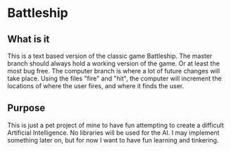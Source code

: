 # Battleship
## What is it
This is a text based version of the classic game Battleship. 
The master branch should always hold a working version of the game.
Or at least the most bug free. The computer branch is where a lot of future changes will take place.
Using the files "fire" and "hit", the computer will increment the locations of where the user fires, and where it finds the user.

## Purpose
This is just a pet project of mine to have fun attempting to create a difficult Artificial Intelligence.
No libraries will be used for the AI. I may implement something later on, but for now I want to have fun learning and tinkering.
 